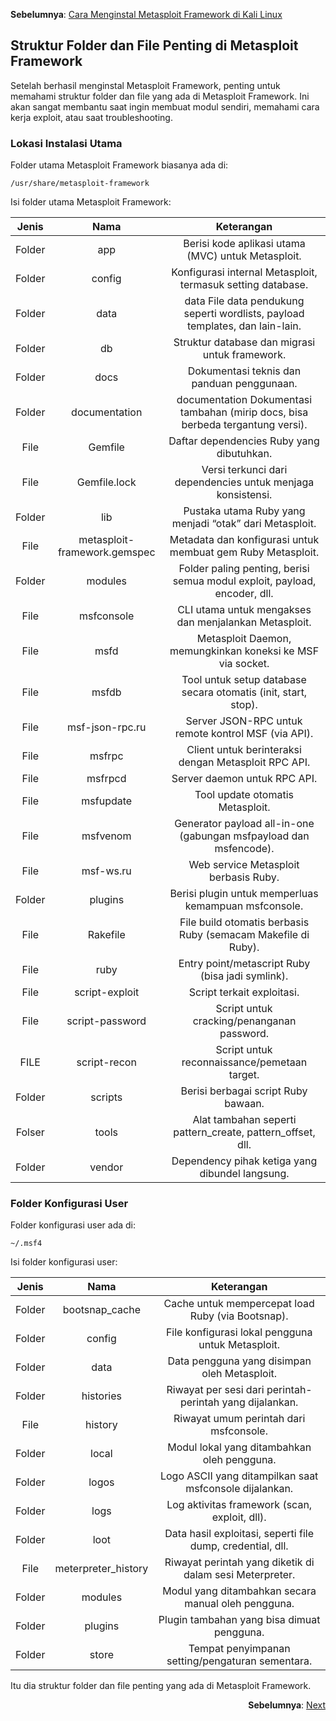 <p align="left"><b>Sebelumnya</b>: <a href="https://github.com/fixploit03/Belajar-Metasploit/blob/main/resource/Cara%20Menginstal%20Metasploit%20Framework%20di%20Kali%20Linux.md">Cara Menginstal Metasploit Framework di Kali Linux</a></p>

## Struktur Folder dan File Penting di Metasploit Framework

Setelah berhasil menginstal Metasploit Framework, penting untuk memahami struktur folder dan file yang ada di Metasploit Framework. Ini akan sangat membantu saat ingin membuat modul sendiri, memahami cara kerja exploit, atau saat troubleshooting.

### Lokasi Instalasi Utama

Folder utama Metasploit Framework biasanya ada di:

```
/usr/share/metasploit-framework
```

Isi folder utama Metasploit Framework:

| Jenis | Nama | Keterangan |
|:--:|:--:|:--:|
| Folder | app | Berisi kode aplikasi utama (MVC) untuk Metasploit. |
| Folder | config | Konfigurasi internal Metasploit, termasuk setting database. |
| Folder | data | data	File data pendukung seperti wordlists, payload templates, dan lain-lain. |
| Folder | db | Struktur database dan migrasi untuk framework. |
| Folder | docs | Dokumentasi teknis dan panduan penggunaan. |
| Folder | documentation | documentation	Dokumentasi tambahan (mirip docs, bisa berbeda tergantung versi). |
| File | Gemfile | Daftar dependencies Ruby yang dibutuhkan. |
| File | Gemfile.lock | Versi terkunci dari dependencies untuk menjaga konsistensi. | 
| Folder | lib | Pustaka utama Ruby yang menjadi “otak” dari Metasploit. |
| File | metasploit-framework.gemspec | Metadata dan konfigurasi untuk membuat gem Ruby Metasploit. |
| Folder | modules | Folder paling penting, berisi semua modul exploit, payload, encoder, dll. |
| File | msfconsole | CLI utama untuk mengakses dan menjalankan Metasploit. |
| File | msfd | Metasploit Daemon, memungkinkan koneksi ke MSF via socket. |
| File | msfdb | Tool untuk setup database secara otomatis (init, start, stop). |
| File | msf-json-rpc.ru | Server JSON-RPC untuk remote kontrol MSF (via API). |
| File | msfrpc | Client untuk berinteraksi dengan Metasploit RPC API. |
| File | msfrpcd | Server daemon untuk RPC API. |
| File | msfupdate | Tool update otomatis Metasploit. |
| File | msfvenom | Generator payload all-in-one (gabungan msfpayload dan msfencode). |
| File | msf-ws.ru | Web service Metasploit berbasis Ruby. |
| Folder | plugins | Berisi plugin untuk memperluas kemampuan msfconsole. |
| File | Rakefile | File build otomatis berbasis Ruby (semacam Makefile di Ruby). | 
| File | ruby | Entry point/metascript Ruby (bisa jadi symlink). |
| File | script-exploit | Script terkait exploitasi. |
| File | script-password | Script untuk cracking/penanganan password. |
| FILE | script-recon | Script untuk reconnaissance/pemetaan target. |
| Folder | scripts | Berisi berbagai script Ruby bawaan. |
| Folser | tools | Alat tambahan seperti pattern_create, pattern_offset, dll. |
| Folder | vendor | Dependency pihak ketiga yang dibundel langsung. |

### Folder Konfigurasi User

Folder konfigurasi user ada di:

```
~/.msf4
```

Isi folder konfigurasi user:

| Jenis |	Nama | Keterangan |
|:--:|:--:|:--:|
| Folder | bootsnap_cache | Cache untuk mempercepat load Ruby (via Bootsnap). | 
| Folder | config | File konfigurasi lokal pengguna untuk Metasploit. |
| Folder | data | Data pengguna yang disimpan oleh Metasploit. |
| Folder | histories | Riwayat per sesi dari perintah-perintah yang dijalankan. |
| File | history | Riwayat umum perintah dari msfconsole. |
| Folder | local | Modul lokal yang ditambahkan oleh pengguna. |
| Folder | logos | Logo ASCII yang ditampilkan saat msfconsole dijalankan. |
| Folder | logs | Log aktivitas framework (scan, exploit, dll). |
| Folder | loot | Data hasil exploitasi, seperti file dump, credential, dll. |
| File | meterpreter_history | Riwayat perintah yang diketik di dalam sesi Meterpreter. |
| Folder | modules | Modul yang ditambahkan secara manual oleh pengguna. |
| Folder | plugins | Plugin tambahan yang bisa dimuat pengguna. |
|Folder | store	| Tempat penyimpanan setting/pengaturan sementara. |

Itu dia struktur folder dan file penting yang ada di Metasploit Framework.

<p align="right"><b>Sebelumnya</b>: <a href="#">Next</a></p>
